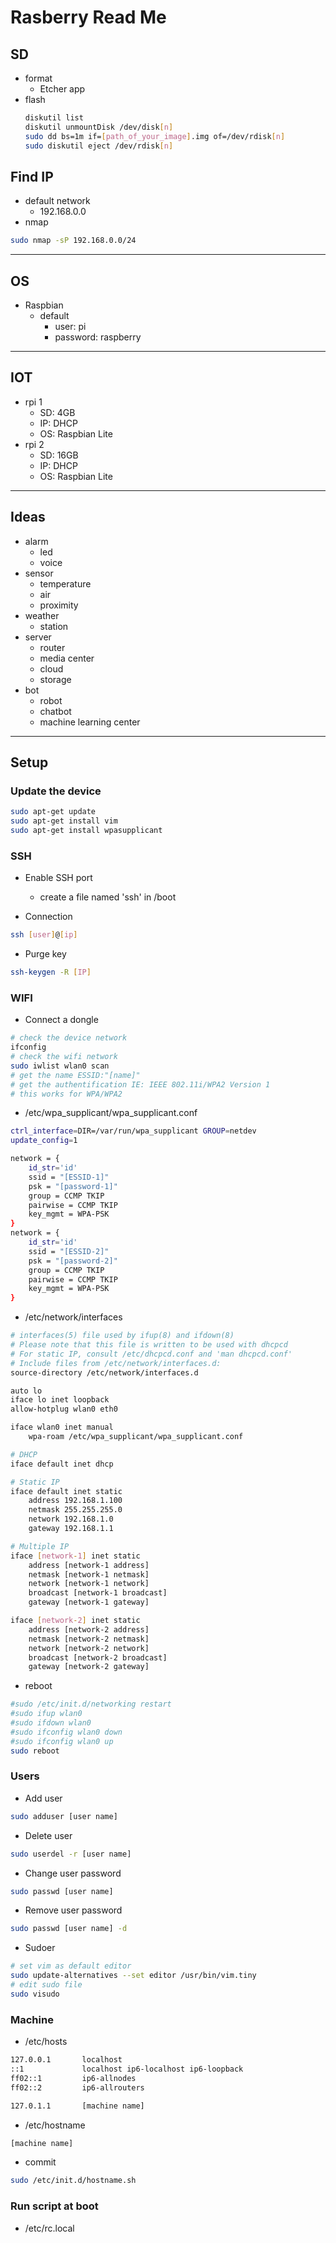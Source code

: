 # Rasberry Read Me
## SD
- format
    - Etcher app
- flash
    ```bash
    diskutil list
    diskutil unmountDisk /dev/disk[n]
    sudo dd bs=1m if=[path_of_your_image].img of=/dev/rdisk[n]
    sudo diskutil eject /dev/rdisk[n]
    ```

## Find IP
- default network
    - 192.168.0.0
- nmap
```bash
sudo nmap -sP 192.168.0.0/24
```

----------
## OS
- Raspbian
    - default
        - user: pi
        - password: raspberry

----------
## IOT
- rpi 1
    - SD: 4GB
    - IP: DHCP
    - OS: Raspbian Lite
- rpi 2
    - SD: 16GB
    - IP: DHCP
    - OS: Raspbian Lite

----------

## Ideas

- alarm
    - led
    - voice
- sensor
    - temperature
    - air
    - proximity
- weather
    - station
- server
    - router
    - media center
    - cloud
    - storage
- bot
    - robot
    - chatbot
    - machine learning center

----------

## Setup
### Update the device
```bash
sudo apt-get update
sudo apt-get install vim
sudo apt-get install wpasupplicant
```
### SSH
- Enable SSH port
    - create a file named 'ssh' in /boot

- Connection
```bash
ssh [user]@[ip]
```
- Purge key
```bash
ssh-keygen -R [IP]
```

### WIFI
- Connect a dongle
```bash
# check the device network
ifconfig
# check the wifi network
sudo iwlist wlan0 scan
# get the name ESSID:"[name]"
# get the authentification IE: IEEE 802.11i/WPA2 Version 1
# this works for WPA/WPA2
```
- /etc/wpa_supplicant/wpa_supplicant.conf
```bash
ctrl_interface=DIR=/var/run/wpa_supplicant GROUP=netdev
update_config=1

network = {
    id_str='id'
    ssid = "[ESSID-1]"
    psk = "[password-1]"
    group = CCMP TKIP
    pairwise = CCMP TKIP
    key_mgmt = WPA-PSK
}
network = {
    id_str='id'
    ssid = "[ESSID-2]"
    psk = "[password-2]"
    group = CCMP TKIP
    pairwise = CCMP TKIP
    key_mgmt = WPA-PSK
}
```
- /etc/network/interfaces
```bash
# interfaces(5) file used by ifup(8) and ifdown(8)
# Please note that this file is written to be used with dhcpcd
# For static IP, consult /etc/dhcpcd.conf and 'man dhcpcd.conf'
# Include files from /etc/network/interfaces.d:
source-directory /etc/network/interfaces.d

auto lo
iface lo inet loopback
allow-hotplug wlan0 eth0

iface wlan0 inet manual
    wpa-roam /etc/wpa_supplicant/wpa_supplicant.conf

# DHCP
iface default inet dhcp

# Static IP
iface default inet static
    address 192.168.1.100
    netmask 255.255.255.0
    network 192.168.1.0
    gateway 192.168.1.1

# Multiple IP
iface [network-1] inet static
    address [network-1 address]
    netmask [network-1 netmask]
    network [network-1 network]
    broadcast [network-1 broadcast]
    gateway [network-1 gateway]

iface [network-2] inet static
    address [network-2 address]
    netmask [network-2 netmask]
    network [network-2 network]
    broadcast [network-2 broadcast]
    gateway [network-2 gateway]

```

- reboot
```bash
#sudo /etc/init.d/networking restart
#sudo ifup wlan0
#sudo ifdown wlan0
#sudo ifconfig wlan0 down
#sudo ifconfig wlan0 up
sudo reboot
```
### Users
- Add user
```bash
sudo adduser [user name]
```
- Delete user
```bash
sudo userdel -r [user name]
```
- Change user password
```bash
sudo passwd [user name]
```
- Remove user password
```bash
sudo passwd [user name] -d
```
- Sudoer
```bash
# set vim as default editor
sudo update-alternatives --set editor /usr/bin/vim.tiny
# edit sudo file
sudo visudo
```

### Machine
- /etc/hosts
```bash
127.0.0.1       localhost
::1             localhost ip6-localhost ip6-loopback
ff02::1         ip6-allnodes
ff02::2         ip6-allrouters

127.0.1.1       [machine name]
```
- /etc/hostname
```bash
[machine name]
```
- commit
```bash
sudo /etc/init.d/hostname.sh
```

### Run script at boot
- /etc/rc.local
